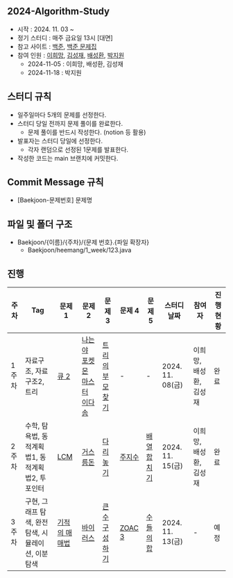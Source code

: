 ## 2024-Algorithm-Study
- 시작 : 2024. 11. 03 ~
- 정기 스터디 : 매주 금요일 13시 [대면]
- 참고 사이트 : [백준](https://www.acmicpc.net/), [백준 문제집](https://github.com/tony9402/baekjoon?tab=readme-ov-file)
- 참여 인원 : [이희망](https://github.com/heemanglee), [김성재](https://github.com/sjk0503), [배성환](https://github.com/pear-c), [박지원](https://github.com/PG1tHub)
  - 2024-11-05 : 이희망, 배성환, 김성재
  - 2024-11-18 : 박지원

## 스터디 규칙
- 일주일마다 5개의 문제를 선정한다.
- 스터디 당일 전까지 문제 풀이를 완료한다.
  - 문제 풀이를 반드시 작성한다. (notion 등 활용)
- 발표자는 스터디 당일에 선정한다.
  - 각자 랜덤으로 선정된 1문제를 발표한다.
- 작성한 코드는 main 브랜치에 커밋한다.

## Commit Message 규칙
- [Baekjoon-문제번호] 문제명

## 파일 및 폴더 구조
- Baekjoon/{이름}/{주차}/{문제 번호}.{파일 확장자}
  - Baekjoon/heemang/1_week/123.java

## 진행

| **주차** | **Tag** | **문제 1** | **문제 2** | **문제 3** | **문제 4** | **문제 5** | **스터디 날짜** | **참여자** | **진행 현황** |
| -------- | ------------------- | ------------------------------------------------------------ | ------------------------------------------------------------ | ------------------------------------------------------------ | ------------------------------------------------------------ | ------------------------------------------------------------ | -------------------------- | ------------------- | ------------------- |
| 1주차 | 자료구조, 자료구조2, 트리 | [큐 2](https://www.acmicpc.net/problem/18258) | [나는야 포켓몬 마스터 이다솜](https://www.acmicpc.net/problem/1620) | [트리의 부모 찾기](https://www.acmicpc.net/problem/11725) |  -  |  -  | 2024. 11. 08(금) | 이희망, 배성환, 김성재 | 완료
| 2주차 | 수학, 탐욕법, 동적계획법1, 동적계획법2, 투포인터  | [LCM](https://www.acmicpc.net/problem/5347) | [거스름돈](https://www.acmicpc.net/problem/14916) | [다리 놓기](https://www.acmicpc.net/problem/1010) | [주지수](https://www.acmicpc.net/problem/15724) | [배열 합치기](https://www.acmicpc.net/problem/11728) | 2024. 11. 15(금) | 이희망, 배성환, 김성재 | 완료
| 3주차 | 구현, 그래프 탐색, 완전탐색, 시뮬레이션, 이분탐색 | [기적의 매매법](https://www.acmicpc.net/problem/20546) | [바이러스](https://www.acmicpc.net/problem/2606) | [큰 수 구성하기](https://www.acmicpc.net/problem/18511) | [ZOAC 3](https://www.acmicpc.net/problem/20436) | [수들의 합](https://www.acmicpc.net/problem/1789) | 2024. 11. 13(금) | - | 예정


